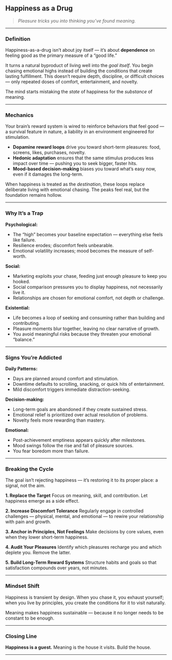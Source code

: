 ## **Happiness as a Drug**

> *Pleasure tricks you into thinking you’ve found meaning.*

---

### **Definition**

Happiness-as-a-drug isn’t about joy itself — it’s about **dependence** on feeling good as the primary measure of a “good life.”

It turns a natural byproduct of living well into the *goal itself*. You begin chasing emotional highs instead of building the conditions that create lasting fulfillment. This doesn’t require depth, discipline, or difficult choices — only repeated doses of comfort, entertainment, and novelty.

The mind starts mistaking the *state* of happiness for the *substance* of meaning.

---

### **Mechanics**

Your brain’s reward system is wired to reinforce behaviors that feel good — a survival feature in nature, a liability in an environment engineered for stimulation.

* **Dopamine reward loops** drive you toward short-term pleasures: food, screens, likes, purchases, novelty.
* **Hedonic adaptation** ensures that the same stimulus produces less impact over time — pushing you to seek bigger, faster hits.
* **Mood-based decision-making** biases you toward what’s easy now, even if it damages the long-term.

When happiness is treated as the *destination*, these loops replace deliberate living with emotional chasing. The peaks feel real, but the foundation remains hollow.

---

### **Why It’s a Trap**

**Psychological:**

* The “high” becomes your baseline expectation — everything else feels like failure.
* Resilience erodes; discomfort feels unbearable.
* Emotional volatility increases; mood becomes the measure of self-worth.

**Social:**

* Marketing exploits your chase, feeding just enough pleasure to keep you hooked.
* Social comparison pressures you to display happiness, not necessarily live it.
* Relationships are chosen for emotional comfort, not depth or challenge.

**Existential:**

* Life becomes a loop of seeking and consuming rather than building and contributing.
* Pleasure moments blur together, leaving no clear narrative of growth.
* You avoid meaningful risks because they threaten your emotional “balance.”

---

### **Signs You’re Addicted**

**Daily Patterns:**

* Days are planned around comfort and stimulation.
* Downtime defaults to scrolling, snacking, or quick hits of entertainment.
* Mild discomfort triggers immediate distraction-seeking.

**Decision-making:**

* Long-term goals are abandoned if they create sustained stress.
* Emotional relief is prioritized over actual resolution of problems.
* Novelty feels more rewarding than mastery.

**Emotional:**

* Post-achievement emptiness appears quickly after milestones.
* Mood swings follow the rise and fall of pleasure sources.
* You fear boredom more than failure.

---

### **Breaking the Cycle**

The goal isn’t rejecting happiness — it’s restoring it to its proper place: a signal, not the aim.

**1. Replace the Target**
Focus on meaning, skill, and contribution. Let happiness emerge as a side effect.

**2. Increase Discomfort Tolerance**
Regularly engage in controlled challenges — physical, mental, and emotional — to rewire your relationship with pain and growth.

**3. Anchor in Principles, Not Feelings**
Make decisions by core values, even when they lower short-term happiness.

**4. Audit Your Pleasures**
Identify which pleasures recharge you and which deplete you. Remove the latter.

**5. Build Long-Term Reward Systems**
Structure habits and goals so that satisfaction compounds over years, not minutes.

---

### **Mindset Shift**

Happiness is transient by design. When you chase it, you exhaust yourself; when you live by principles, you create the conditions for it to visit naturally.

Meaning makes happiness sustainable — because it no longer needs to be constant to be enough.

---

### **Closing Line**

**Happiness is a guest.**
Meaning is the house it visits. Build the house.

---
